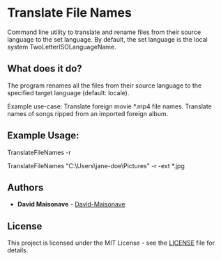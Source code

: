 # Translate File Names

Command line utility to translate and rename files from their source language to the set language. By default, the set language is the local system TwoLetterISOLanguageName.

## What does it do?

The program renames all the files from their source language to the specified target language (default: locale).

Example use-case:
	Translate foreign movie *.mp4 file names.
	Translate names of songs ripped from an imported foreign album.

## Example Usage:

TranslateFileNames -r

TranslateFileNames "C:\Users\jane-doe\Pictures" -r -ext *.jpg

## Authors

* **David Maisonave** - [David-Maisonave](https://github.com/David-Maisonave)

## License

This project is licensed under the MIT License - see the [LICENSE](LICENSE) file for details.
